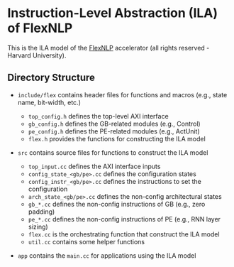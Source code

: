# Instruction-Level Abstraction (ILA) of FlexNLP

This is the ILA model of the [FlexNLP](https://github.com/ttambe/FlexNLP) accelerator (all rights reserved - Harvard University). 

## Directory Structure

-   `include/flex` contains header files for functions and macros (e.g., state name, bit-width, etc.)
    -   `top_config.h` defines the top-level AXI interface
    -   `gb_config.h` defines the GB-related modules (e.g., Control)
    -   `pe_config.h` defines the PE-related modules (e.g., ActUnit)
    -   `flex.h` provides the functions for constructing the ILA model

-   `src` contains source files for functions to construct the ILA model
    -   `top_input.cc` defines the AXI interface inputs
    -   `config_state_<gb/pe>.cc` defines the configuration states
    -   `config_instr_<gb/pe>.cc` defines the instructions to set the configuration
    -   `arch_state_<gb/pe>.cc` defines the non-config architectural states
    -   `gb_*.cc` defines the non-config instructions of GB (e.g., zero padding)
    -   `pe_*.cc` defines the non-config instructions of PE (e.g., RNN layer sizing)
    -   `flex.cc` is the orchestrating function that construct the ILA model
    -   `util.cc` contains some helper functions

-   `app` contains the `main.cc` for applications using the ILA model
